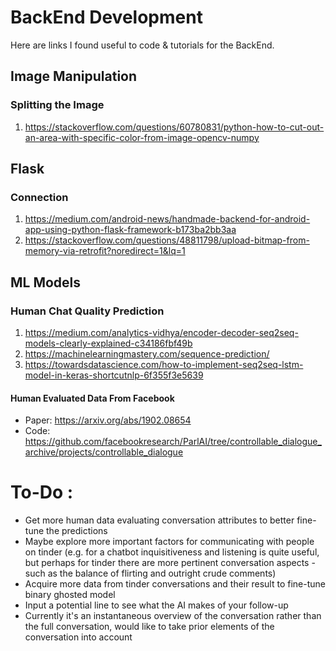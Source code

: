 # BackEnd Development
Here are links I found useful to code &amp; tutorials for the BackEnd.

## Image Manipulation
### Splitting the Image
1. https://stackoverflow.com/questions/60780831/python-how-to-cut-out-an-area-with-specific-color-from-image-opencv-numpy

## Flask
### Connection
1. https://medium.com/android-news/handmade-backend-for-android-app-using-python-flask-framework-b173ba2bb3aa
2. https://stackoverflow.com/questions/48811798/upload-bitmap-from-memory-via-retrofit?noredirect=1&lq=1

## ML Models
### Human Chat Quality Prediction
1. https://medium.com/analytics-vidhya/encoder-decoder-seq2seq-models-clearly-explained-c34186fbf49b
2. https://machinelearningmastery.com/sequence-prediction/
3. https://towardsdatascience.com/how-to-implement-seq2seq-lstm-model-in-keras-shortcutnlp-6f355f3e5639
#### Human Evaluated Data From Facebook
* Paper: https://arxiv.org/abs/1902.08654
* Code: https://github.com/facebookresearch/ParlAI/tree/controllable_dialogue_archive/projects/controllable_dialogue

# To-Do : 
* Get more human data evaluating conversation attributes to better fine-tune the predictions
* Maybe explore more important factors for communicating with people on tinder (e.g. for a chatbot inquisitiveness and listening is quite useful, but perhaps for tinder there are more pertinent conversation aspects - such as the balance of flirting and outright crude comments)
* Acquire more data from tinder conversations and their result to fine-tune binary ghosted model
* Input a potential line to see what the AI makes of your follow-up
* Currently it's an instantaneous overview of the conversation rather than the full conversation, would like to take prior elements of the conversation into account

